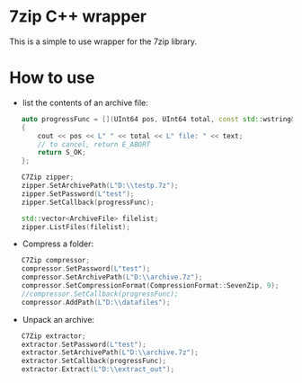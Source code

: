 # 7zip C++ wrapper

This is a simple to use wrapper for the 7zip library.

# How to use

- list the contents of an archive file:
 ```C++
    auto progressFunc = [](UInt64 pos, UInt64 total, const std::wstring& text)
    {
        cout << pos << L" " << total << L" file: " << text;
        // to cancel, return E_ABORT
        return S_OK;
    };

    C7Zip zipper;
    zipper.SetArchivePath(L"D:\\testp.7z");
    zipper.SetPassword(L"test");
    zipper.SetCallback(progressFunc);

    std::vector<ArchiveFile> filelist;
    zipper.ListFiles(filelist);
```

- Compress a folder:
 ```C++
    C7Zip compressor;
    compressor.SetPassword(L"test");
    compressor.SetArchivePath(L"D:\\archive.7z");
    compressor.SetCompressionFormat(CompressionFormat::SevenZip, 9);
    //compressor.SetCallback(progressFunc);
    compressor.AddPath(L"D:\\datafiles");
```

- Unpack an archive:
 ```C++
    C7Zip extractor;
    extractor.SetPassword(L"test");
    extractor.SetArchivePath(L"D:\\archive.7z");
    extractor.SetCallback(progressFunc);
    extractor.Extract(L"D:\\extract_out");
```

